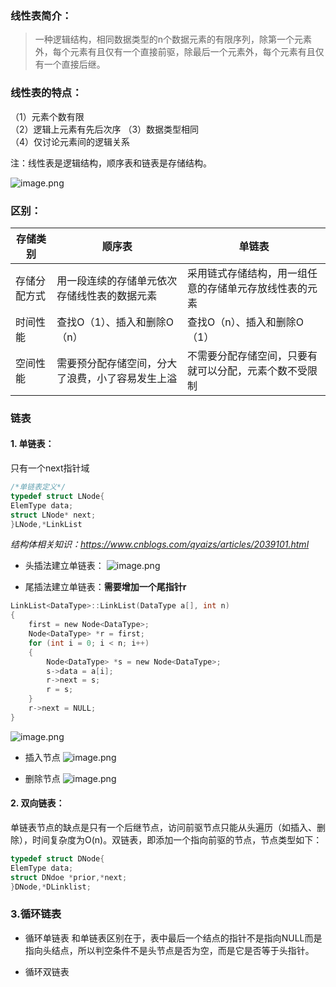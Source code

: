 ### 线性表简介：
  >一种逻辑结构，相同数据类型的n个数据元素的有限序列，除第一个元素外，每个元素有且仅有一个直接前驱，除最后一个元素外，每个元素有且仅有一个直接后继。

### 线性表的特点：
（1）元素个数有限    
（2）逻辑上元素有先后次序
（3）数据类型相同    
（4）仅讨论元素间的逻辑关系

注：线性表是逻辑结构，顺序表和链表是存储结构。

![image.png](https://gitee.com/coderzc/blogimage/raw/master/20210820163746.png)

### 区别：
|存储类别|顺序表|单链表|
|-----|----|----|
|存储分配方式	|用一段连续的存储单元依次存储线性表的数据元素|	采用链式存储结构，用一组任意的存储单元存放线性表的元素|
|时间性能	|查找O（1）、插入和删除O（n）|	查找O（n）、插入和删除O（1）|
|空间性能	|需要预分配存储空间，分大了浪费，小了容易发生上溢|不需要分配存储空间，只要有就可以分配，元素个数不受限制|

### 链表
#### 1. 单链表：
只有一个next指针域
```c
/*单链表定义*/
typedef struct LNode{
ElemType data;
struct LNode* next;
}LNode,*LinkList
```
*结构体相关知识：https://www.cnblogs.com/qyaizs/articles/2039101.html*

* 头插法建立单链表：
![image.png](https://gitee.com/coderzc/blogimage/raw/master/20210819133239.png)

* 尾插法建立单链表：**需要增加一个尾指针r**
```c
LinkList<DataType>::LinkList(DataType a[], int n)
{
    first = new Node<DataType>;
    Node<DataType> *r = first;
    for (int i = 0; i < n; i++)
    {
        Node<DataType> *s = new Node<DataType>;
        s->data = a[i];
        r->next = s;
        r = s;
    }
    r->next = NULL;
}
```
![image.png](https://gitee.com/coderzc/blogimage/raw/master/20210820163756.png)

*  插入节点
![image.png](https://gitee.com/coderzc/blogimage/raw/master/20210820163802.png)

* 删除节点
![image.png](https://gitee.com/coderzc/blogimage/raw/master/20210820163808.png)

#### 2. 双向链表：
单链表节点的缺点是只有一个后继节点，访问前驱节点只能从头遍历（如插入、删除），时间复杂度为O(n)。双链表，即添加一个指向前驱的节点，节点类型如下：
```c
typedef struct DNode{
ElemType data;
struct DNdoe *prior,*next;
}DNode,*DLinklist;
```
### 3.循环链表
* 循环单链表
  和单链表区别在于，表中最后一个结点的指针不是指向NULL而是指向头结点，所以判空条件不是头节点是否为空，而是它是否等于头指针。

* 循环双链表